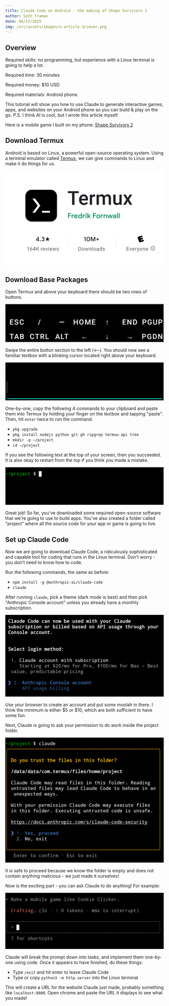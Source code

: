 ```yaml
---
title: Claude Code on Android - the making of Shape Survivors 2
author: Seth Traman
date: 06/17/2025
img: /src/assets/images/s-article-3/cover.png
---
```


## Overview

Required skills: no programming, but experience with a Linux terminal is going to help a lot.

Required time: 30 minutes

Required money: $10 USD

Required materials: Android phone.

This tutorial will show you how to use Claude to generate interactive games, apps, and websites on your Android phone so you can build & play on the go.  P.S. I think AI is cool, but I wrote this article myself.

Here is a mobile game I built on my phone: [Shape Survivors 2](https://stickyfingies.github.io/square-game-2)

## Download Termux

Android is based on Linux, a powerful open-source operating system.  Using a terminal emulator called [Termux](https://play.google.com/store/apps/details?id=com.termux&hl=en_US&pli=1), we can give commands to Linux and make it do things for us.

![Termux terminal emulator](/src/assets/images/s-article-3/termux.png)

## Download Base Packages

Open Termux and above your keyboard there should be two rows of buttons.

![Buttons](/src/assets/images/s-article-3/buttons.png)

Swipe the entire button section to the left (<--).  You should now see a familiar textbox with a blinking cursor located right above your keyboard.

![Textbox](/src/assets/images/s-article-3/textbox.png)

One-by-one, copy the following 4 commands to your clipboard and paste them into Termux by holding your finger on the textbox and tapping "paste".  Then, hit `enter` twice to run the command.

- `pkg upgrade`
- `pkg install nodejs python git gh ripgrep termux-api tree`
- `mkdir -p ~/project`
- `cd ~/project`

If you see the following text at the top of your screen, then you succeeded.  It is also okay to restart from the top if you think you made a mistake.

![Project](/src/assets/images/s-article-3/project.png)

Great job!  So far, you've downloaded some required open-source software that we're going to use to build apps.  You've also created a folder called "project" where all the source code for your app or game is going to live.

## Set up Claude Code

Now we are going to download Claude Code, a ridiculously sophisticated and capable tool for coding that runs in the Linux terminal.  Don't worry - you don't need to know how to code.

Run the following commands, the same as before:

- `npm install -g @anthropic-ai/claude-code`
- `claude`

After running `claude`, pick a theme (dark mode is best) and then pick "Anthropic Console account" unless you already have a monthly subscription.

![Billing Account](/src/assets/images/s-article-3/account.png)

Use your browser to create an account and put some moolah in there.  I think the minimum is either $5 or $10, which are both sufficient to have some fun.

Next, Claude is going to ask your permission to do work inside the project folder.

![Setting up Claude Code](/src/assets/images/s-article-3/trust.png)

It is safe to proceed because we know the folder is empty and does not contain anything malicious - we just made it ourselves!

Now is the exciting part - you can ask Claude to do anything!  For example:

![Using Claude Code](/src/assets/images/s-article-3/crafting.png)

Claude will break the prompt down into tasks, and implement them one-by-one using code.  Once it appears to have finished, do these things:

- Type `/exit` and hit enter to leave Claude Code
- Type or copy `python3 -m http.server` into the Linux terminal

This will create a URL for the website Claude just made, probably something like `localhost:8000`.  Open chrome and paste the URL it displays to see what you made!